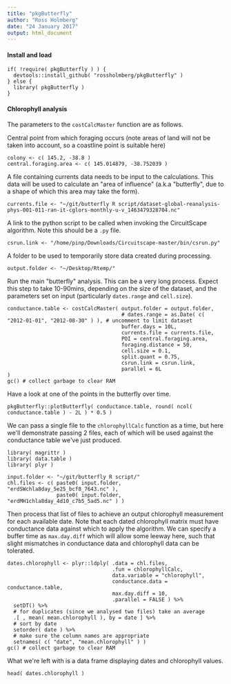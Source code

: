 ```yaml
---
title: "pkgButterfly"
author: "Ross Holmberg"
date: "24 January 2017"
output: html_document
---
```


#### Install and load

```{r}
if( !require( pkgButterfly ) ) {
  devtools::install_github( "rossholmberg/pkgButterfly" )
} else {
  library( pkgButterfly )
}
```

#### Chlorophyll analysis

The parameters to the `costCalcMaster` function are as follows.

Central point from which foraging occurs (note areas of land will not be taken into account, so a coastline point is suitable here)
```{r}
colony <- c( 145.2, -38.8 )
central.foraging.area <- c( 145.014879, -38.752039 )
```

A file containing currents data needs to be input to the calculations. This data will be used to calculate an "area of influence" (a.k.a "butterfly", due to a shape of which this area may take the form).
```{r}
currents.file <- "~/git/butterfly R script/dataset-global-reanalysis-phys-001-011-ran-it-cglors-monthly-u-v_1463479328704.nc"
```


A link to the python script to be called when invoking the CircuitScape algorithm. Note this should be a `.py` file.
```{r}
csrun.link <- "/home/pinp/Downloads/Circuitscape-master/bin/csrun.py"
```


A folder to be used to temporarily store data created during processing.
```{r}
output.folder <- "~/Desktop/Rtemp/"
```


Run the main "butterfly" analysis. This can be a very long process. Expect this step to take 10-90mins, depending on the size of the dataset, and the parameters set on input (particularly `dates.range` and `cell.size`).
```{r}
conductance.table <- costCalcMaster( output.folder = output.folder,
                                     # dates.range = as.Date( c( "2012-01-01", "2012-08-30" ) ), # uncomment to limit dataset
                                     buffer.days = 10L,
                                     currents.file = currents.file,
                                     POI = central.foraging.area,
                                     foraging.distance = 50,
                                     cell.size = 0.1,
                                     split.quant = 0.75,
                                     csrun.link = csrun.link,
                                     parallel = 6L
)
gc() # collect garbage to clear RAM
```

Have a look at one of the points in the butterfly over time.
```{r}
pkgButterfly::plotButterfly( conductance.table, round( ncol( conductance.table ) - 2L ) * 0.5 )
```



We can pass a single file to the `chlorophyllCalc` function as a time, but here we'll demonstrate passing 2 files, each of which will be used against the conductance table we've just produced.
```{r}
library( magrittr )
library( data.table )
library( plyr )

input.folder <- "~/git/butterfly R script/"
chl.files <- c( paste0( input.folder, "erdSWchla8day_5e25_bcf8_7643.nc" ),
                paste0( input.folder, "erdMH1chla8day_4d10_c7b5_5ad5.nc" ) )
```

Then process that list of files to achieve an output chlorophyll measurement for each available date. Note that each dated chlorophyll matrix must have conductance data against which to apply the algorithm. We can specify a buffer time as `max.day.diff` which will allow some leeway here, such that slight mismatches in conductance data and chlorophyll data can be tolerated.
```{r}
dates.chlorophyll <- plyr::ldply( .data = chl.files,
                                  .fun = chlorophyllCalc,
                                  data.variable = "chlorophyll",
                                  conductance.data = conductance.table,
                                  max.day.diff = 10,
                                  .parallel = FALSE ) %>%
  setDT() %>%
  # for duplicates (since we analysed two files) take an average
  .[ , mean( mean.chlorophyll ), by = date ] %>%
  # sort by date
  setorder( date ) %>%
  # make sure the column names are appropriate
  setnames( c( "date", "mean.chlorophyll" ) )
gc() # collect garbage to clear RAM
```

What we're left with is a data frame displaying dates and chlorophyll values.
```{r}
head( dates.chlorophyll )
```

